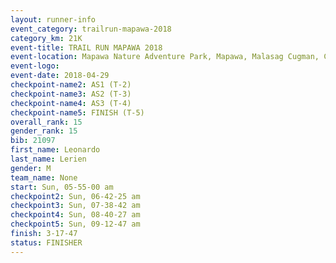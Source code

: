 ```yaml
---
layout: runner-info 
event_category: trailrun-mapawa-2018 
category_km: 21K 
event-title: TRAIL RUN MAPAWA 2018 
event-location: Mapawa Nature Adventure Park, Mapawa, Malasag Cugman, Cagayan de Oro Philippines 
event-logo: 
event-date: 2018-04-29 
checkpoint-name2: AS1 (T-2) 
checkpoint-name3: AS2 (T-3) 
checkpoint-name4: AS3 (T-4) 
checkpoint-name5: FINISH (T-5) 
overall_rank: 15
gender_rank: 15
bib: 21097
first_name: Leonardo
last_name: Lerien
gender: M
team_name: None
start: Sun, 05-55-00 am
checkpoint2: Sun, 06-42-25 am
checkpoint3: Sun, 07-38-42 am
checkpoint4: Sun, 08-40-27 am
checkpoint5: Sun, 09-12-47 am
finish: 3-17-47
status: FINISHER
---
```

